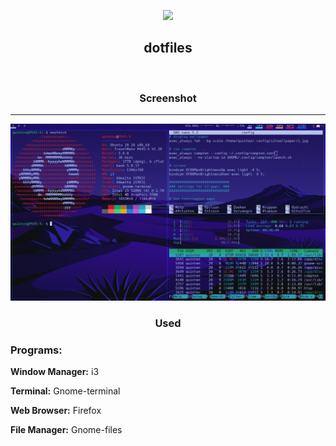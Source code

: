<p align="center">
  <img width="25%" src="https://avatars1.githubusercontent.com/u/58103738?s=460&u=1db2e930ef3fc6c6d3e3fc6b55e44bef7323ed01&v=4"
</p>

<h2 align="center">
    <b>dotfiles</b> 
    </h2>
<br />

<h3 align="center">
    <b>Screenshot</b>
</h3>
<p align="center"></p>

***
![img](screenshot/desktop.png)

<h3 align="center">
    <b>Used</b>
</h3>
<p align="center"></p>

### Programs:

**Window Manager:** i3

**Terminal:** Gnome-terminal

**Web Browser:** Firefox

**File Manager:** Gnome-files


 



